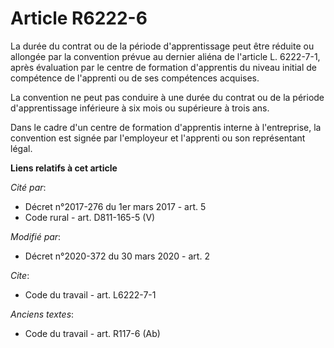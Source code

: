 # Article R6222-6

La durée du contrat ou de la période d'apprentissage peut être réduite ou allongée par la convention prévue au dernier aliéna
de l'article L. 6222-7-1, après évaluation par le centre de formation d'apprentis du niveau initial de compétence de
l'apprenti ou de ses compétences acquises. 

La convention ne peut pas conduire à une durée du contrat ou de la période d'apprentissage inférieure à six mois ou
supérieure à trois ans. 

Dans le cadre d'un centre de formation d'apprentis interne à l'entreprise, la convention est signée par l'employeur et
l'apprenti ou son représentant légal.

**Liens relatifs à cet article**

_Cité par_:

  - Décret n°2017-276 du 1er mars 2017 - art. 5
  - Code rural - art. D811-165-5 (V)

_Modifié par_:

  - Décret n°2020-372 du 30 mars 2020 - art. 2

_Cite_:

  - Code du travail - art. L6222-7-1

_Anciens textes_:

  - Code du travail - art. R117-6 (Ab)
